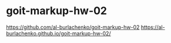 # goit-markup-hw-02
https://github.com/al-burlachenko/goit-markup-hw-02
https://al-burlachenko.github.io/goit-markup-hw-02/ 